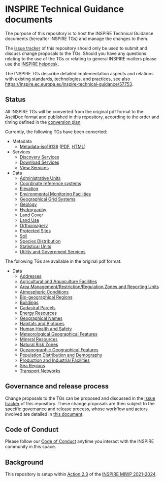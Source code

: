 # INSPIRE Technical Guidance documents

The purpose of this repository is to host the INSPIRE Technical Guidance documents (hereafter INSPIRE TGs) and manage the changes to them.

The [issue tracker](https://github.com/INSPIRE-MIF/technical-guidelines/issues) of this repository should only be used to submit and discuss change proposals to the TGs. Should you have any questions relating to the use of the TGs or relating to general INSPIRE matters please use the [INSPIRE helpdesk](https://github.com/INSPIRE-MIF/helpdesk). 

The INSPIRE TGs describe detailed implementation aspects and relations with existing standards, technologies, and practices, see also https://inspire.ec.europa.eu/inspire-technical-guidance/57753.

## Status

All INSPIRE TGs will be converted from the original pdf format to the AsciiDoc format and published in this repository, according to the order and timing defined in the [conversion plan](tg_conversion_plan.md).

Currently, the following TGs have been converted:
* Metadata
  * [Metadata-iso19139](metadata/metadata-iso19139) ([PDF](https://inspire-mif.github.io/technical-guidelines/metadata/metadata-iso19139/metadata-iso19139.pdf), [HTML](https://inspire-mif.github.io/technical-guidelines/metadata/metadata-iso19139/metadata-iso19139.html))
* Services
  * [Discovery Services](services/discovery-cws)
  * [Download Services](services/download-atom-wfs)
  * [View Services](services/view-wms)
* Data
  * [Administrative Units](data/au)
  * [Coordinate reference systems](data/rs)
  * [Elevation](data/el)
  * [Environmental Monitoring Facilities](data/ef)
  * [Geographical Grid Systems](data/gg)
  * [Geology](data/ge)
  * [Hydrography](data/hy)
  * [Land Cover](data/lc)
  * [Land Use](data/lu)
  * [Orthoimagery](data/oi)
  * [Protected Sites](data/ps)
  * [Soil](data/so)
  * [Species Distribution](data/sd)
  * [Statistical Units](data/su)
  * [Utility and Government Services](data/us)


The following TGs are available in the original pdf format:

* Data
  * [Addresses](data/ad)
  * [Agricultural and Aquaculture Facilities](data/af)
  * [Area Management/Restriction/Regulation Zones and Reporting Units](data/am)
  * [Atmospheric Conditions](data/ac-mf)
  * [Bio-geographical Regions](data/br)
  * [Buildings](data/bu)
  * [Cadastral Parcels](data/cp)
  * [Energy Resources](data/er)
  * [Geographical Names](data/gn)
  * [Habitats and Biotopes](data/hb)
  * [Human Health and Safety](data/hh)
  * [Meteorological Geographical Features](data/ac-mf)
  * [Mineral Resources](data/mr)
  * [Natural Risk Zones](data/nz)
  * [Oceanographic Geographical Features](data/of)
  * [Population Distribution and Demography](data/pd)
  * [Production and Industrial Facilities](data/pf)
  * [Sea Regions](data/sr)
  * [Transport Networks](data/tn)


## Governance and release process

Change proposals to the TGs can be proposed and discussed in the [issue tracker](https://github.com/INSPIRE-MIF/technical-guidelines/issues) of this repository. These change proposals are then subject to the specific governance and release process, whose workflow and actors involved are detailed in [this document](/governance-release-process/process.md).

## Code of Conduct

Please follow our [Code of Conduct](https://github.com/INSPIRE-MIF/helpdesk/blob/main/code-of-conduct.md) anytime you interact with the INSPIRE community in this space.

## Background

This repository is setup within [Action 2.3](https://webgate.ec.europa.eu/fpfis/wikis/display/InspireMIG/Action+2.3+Simplification+of+INSPIRE+implementation) of the [INSPIRE MIWP 2021-2024](https://webgate.ec.europa.eu/fpfis/wikis/display/InspireMIG/INSPIRE+work+programme+2021-24).
